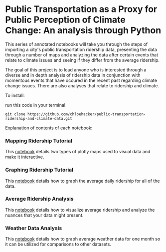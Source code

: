 # Public Transportation as a Proxy for Public Perception of Climate Change: An analysis through Python

This series of annotated notebooks will take you through the steps of importing a city's public transportation ridership data, presenting the data through a number of maps and analyzing the data after certain events that relate to climate issues and seeing if they differ from the average ridership.

The goal of this project is to lead anyone who is interested through a diverse and in depth analysis of ridership data in conjunction with momentous events that have occured in the recent past regarding climate change issues. There are also analyses that relate to ridership and climate.



To install:

run this code in your terminal

```git clone https://github.com/chloehacker/public-transportation-ridership-and-climate-data.git ```

Explanation of contents of each notebook:

### Mapping Ridership Tutorial

This [notebook](http://nbviewer.jupyter.org/github/chloehacker/public-transportation-ridership-and-climate-data/blob/master/notebooks/Mapping%20Ridership%20tutorial.ipynb) details two types of plotly maps used to visual data and make it interactive.

### Graphing Ridership Tutorial

This [notebook](https://nbviewer.jupyter.org/github/chloehacker/public-transportation-ridership-and-climate-data/blob/master/notebooks/Graphing%20ridership%20tutorial.ipynb) details how to graph the average daily ridership for all of the data.

### Average Ridership Analysis

This [notebook](https://nbviewer.jupyter.org/github/chloehacker/public-transportation-ridership-and-climate-data/blob/master/notebooks/Average%20Ridership%20Analysis.ipynb) details how to visualize average ridership and analyze the nuances that your data might present.

### Weather Data Analysis

This [notebook](https://nbviewer.jupyter.org/github/chloehacker/public-transportation-ridership-and-climate-data/blob/master/notebooks/Weather%20Data%20Analysis.ipynb) details how to graph average weather data for one month so it can be utilized for comparisons to other datasets.
